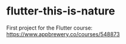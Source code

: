 # flutter-this-is-nature
First project for the Flutter course: https://www.appbrewery.co/courses/548873
